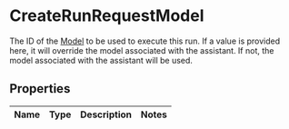 

# CreateRunRequestModel

The ID of the [Model](/docs/api-reference/models) to be used to execute this run. If a value is provided here, it will override the model associated with the assistant. If not, the model associated with the assistant will be used.

## Properties

Name | Type | Description | Notes
------------ | ------------- | ------------- | -------------



